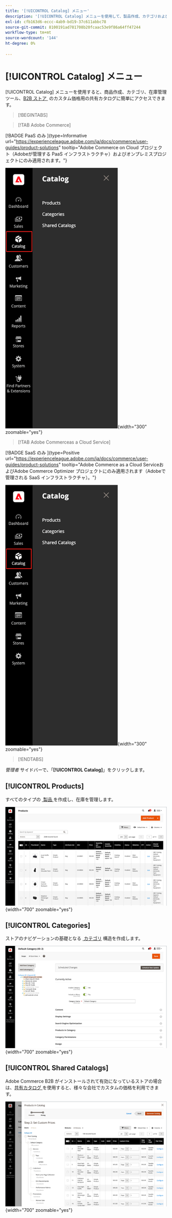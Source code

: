```yaml
---
title: '[!UICONTROL Catalog] メニュー'
description: '[!UICONTROL Catalog] メニューを使用して、製品作成、カテゴリおよび在庫管理ツールにアクセスします。'
exl-id: cfb163d6-eccc-4ab9-bd19-37c611abbc78
source-git-commit: 8100191ad781708b20fcaac53e9f86a64ff47244
workflow-type: tm+mt
source-wordcount: '144'
ht-degree: 0%

---
```


# [!UICONTROL Catalog] メニュー

[!UICONTROL Catalog] メニューを使用すると、商品作成、カテゴリ、在庫管理ツール、[B2B ストア &#x200B;](https://experienceleague.adobe.com/docs/commerce-admin/b2b/introduction.html?lang=ja) のカスタム価格用の共有カタログに簡単にアクセスできます。

>[!BEGINTABS]

>[!TAB Adobe Commerce]

[!BADGE PaaS のみ &#x200B;]{type=Informative url="https://experienceleague.adobe.com/ja/docs/commerce/user-guides/product-solutions" tooltip="Adobe Commerce on Cloud プロジェクト（Adobeが管理する PaaS インフラストラクチャ）およびオンプレミスプロジェクトにのみ適用されます。"}

![&#x200B; カタログメニュー &#x200B;](./assets/admin-menu-catalog.png){width="300" zoomable="yes"}

>[!TAB Adobe Commerceas a Cloud Service]

[!BADGE SaaS のみ &#x200B;]{type=Positive url="https://experienceleague.adobe.com/ja/docs/commerce/user-guides/product-solutions" tooltip="Adobe Commerce as a Cloud ServiceおよびAdobe Commerce Optimizer プロジェクトにのみ適用されます（Adobeで管理される SaaS インフラストラクチャ）。"}

![&#x200B; カタログメニュー &#x200B;](./assets/admin-menu-catalog-accs.png){width="300" zoomable="yes"}

>[!ENDTABS]

_管理者_ サイドバーで、「**[!UICONTROL Catalog]**」をクリックします。

## [!UICONTROL Products]

すべてのタイプの [&#x200B; 製品 &#x200B;](products-list.md) を作成し、在庫を管理します。

![&#x200B; 製品グリッド &#x200B;](./assets/products-grid.png){width="700" zoomable="yes"}

## [!UICONTROL Categories]

ストアのナビゲーションの基礎となる [&#x200B; カテゴリ &#x200B;](categories.md) 構造を作成します。

![&#x200B; カテゴリワークスペース &#x200B;](./assets/category-workspace.png){width="700" zoomable="yes"}

## [!UICONTROL Shared Catalogs]

Adobe Commerce B2B がインストールされて有効になっているストアの場合は、[&#x200B; 共有カタログ &#x200B;](https://experienceleague.adobe.com/docs/commerce-admin/b2b/shared-catalogs/catalog-shared.html?lang=ja) を使用すると、様々な会社でカスタムの価格を利用できます。

![&#x200B; 共有カタログ製品 &#x200B;](./assets/shared-catalog-setup.png){width="700" zoomable="yes"}
